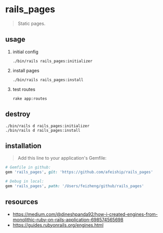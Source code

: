 # rails_pages
> Static pages.

## usage
1. initial config
   ```shell
   ./bin/rails rails_pages:initializer
   ```
2. install pages
   ```shell
   ./bin/rails rails_pages:install
   ```
3. test routes
   ```shell
   rake app:routes
   ```
## destroy
```shell
./bin/rails d rails_pages:initializer
./bin/rails d rails_pages:install
```

## installation
> Add this line to your application's Gemfile:

```ruby
# Gemfile in github:
gem 'rails_pages', git: 'https://github.com/afeiship/rails_pages'

# Debug in local:
gem 'rails_pages', path: '/Users/feizheng/github/rails_pages'
```


## resources
- https://medium.com/@dineshpanda92/how-i-created-engines-from-monolithic-ruby-on-rails-application-698574565698
- https://guides.rubyonrails.org/engines.html